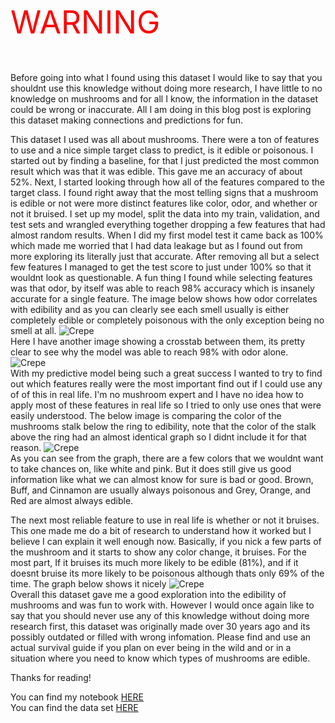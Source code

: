 <html>
<body>
<p style="font-size:50px;color:red;">WARNING</p>
</body>
</html>

Before going into what I found using this dataset I would like to say that you shouldnt use this knowledge without doing more research, I have little to no knowledge on mushrooms and for all I know, the information in the dataset could be wrong or inaccurate. All I am doing in this blog post is exploring this dataset making connections and predictions for fun. 


This dataset I used was all about mushrooms. There were a ton of features to use and a nice simple target class to predict, is it edible or poisonous. I started out by finding a baseline, for that I just predicted the most common result which was that it was edible. This gave me an accuracy of about 52%. Next, I started looking through how all of the features compared to the target class. I found right away that the most telling signs that a mushroom is edible or not were more distinct features like color, odor, and whether or not it bruised. I set up my model, split the data into my train, validation, and test sets and wrangled everything together dropping a few features that had almost random results. When I did my first model test it came back as 100% which made me worried that I had data leakage but as I found out from more exploring its literally just that accurate. After removing all but a select few features I managed to get the test score to just under 100% so that it wouldnt look as questionable. A fun thing I found while selecting features was that odor, by itself was able to reach 98% accuracy which is insanely accurate for a single feature. The image below shows how odor correlates with edibility and as you can clearly see each smell usually is either completely edible or completely poisonous with the only exception being no smell at all.
![Crepe](https://i.gyazo.com/96614313865713a18f5cd781dd99fed0.png)
<br>
Here I have another image showing a crosstab between them, its pretty clear to see why the model was able to reach 98% with odor alone.
![Crepe](https://i.gyazo.com/413812b68cfe5c2485a01e0aa26c9168.png)
<br>
With my predictive model being such a great success I wanted to try to find out which features really were the most important find out if I could use any of of this in real life. I'm no mushroom expert and I have no idea how to apply most of these features in real life so I tried to only use ones that were easily understood. The below image is comparing the color of the mushrooms stalk below the ring to edibility, note that the color of the stalk above the ring had an almost identical graph so I didnt include it for that reason.
![Crepe](https://i.gyazo.com/95f881605c3a9b9527d6c4d02e72aba2.png)
<br>
As you can see from the graph, there are a few colors that we wouldnt want to take chances on, like white and pink. But it does still give us good information like what we can almost know for sure is bad or good. Brown, Buff, and Cinnamon are usually always poisonous and Grey, Orange, and Red are almost always edible.

The next most reliable feature to use in real life is whether or not it bruises. This one made me do a bit of research to understand how it worked but I believe I can explain it well enough now. Basically, if you nick a few parts of the mushroom and it starts to show any color change, it bruises. For the most part, If it bruises its much more likely to be edible (81%), and if it doesnt bruise its more likely to be poisonous although thats only 69% of the time. The graph below shows it nicely
![Crepe](https://i.gyazo.com/e7f8ca97facac4363c7b7c4491046445.png)
<br>
Overall this dataset gave me a good exploration into the edibility of mushrooms and was fun to work with. However I would once again like to say that you should never use any of this knowledge without doing more research first, this dataset was originally made over 30 years ago and its possibly outdated or filled with wrong infomation. Please find and use an actual survival guide if you plan on ever being in the wild and or in a situation where you need to know which types of mushrooms are edible.

Thanks for reading!

You can find my notebook <a href="https://colab.research.google.com/drive/1kf_AvXFXsRE280SIYOV19M0v2RYLARe9?usp=sharing">HERE</a>    
You can find the data set <a href="https://www.kaggle.com/uciml/mushroom-classification">HERE</a>
